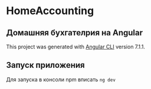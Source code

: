 # HomeAccounting
## Домашняя бухгателрия на Angular

This project was generated with [Angular CLI](https://github.com/angular/angular-cli) version 7.1.1.

## Запуск приложения

Для запуска в консоли npm вписать `ng dev` 



